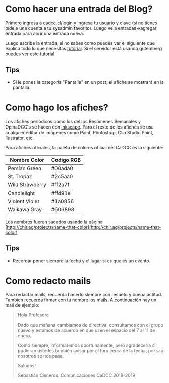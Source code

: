 # Como hacer una entrada del Blog?

Primero ingresa a cadcc.cl/login y ingresa tu usuario y clave (si no tienes pídele una cuenta a tu sysadmin favorito).
Luego ve a entradas->agregar entrada para abrir una entrada nueva.

Luego escribe la entrada, si no sabes como puedes ver el siguiente que explica todo lo que necesitas [tutorial](https://www.youtube.com/watch?v=smQ6PEtkexs).
Si el servidor está usando gutemberg puedes ver este [tutorial](https://www.youtube.com/watch?v=uzxfBbkmDmM).

## Tips

* Si le pones la categoría "Pantalla" en un post, el afiche se mostrará en la pantalla.

# Como hago los afiches?

Los afiches periódicos como los del los Resúmenes Semanales y OpinaDCC's se hacen con [inkscape](https://inkscape.org/es/release/inkscape-0.92.3/).
Para el resto de los afiches se usa cualquier editor de imagenes como Paint, Photoshop, Clip Studio Paint, Ilustrator, etc.

Para afiches oficiales, la paleta de colores oficial del CaDCC es la siguiente:

Nombre Color | Código RGB
------------ | -------------
Persian Green | #00ada0
St. Tropaz | #2c5aa0
Wild Strawberry | #ff2a7f
Candlelight | #ffd91e
Violent Violet | #1a0856
Waikawa Gray | #606898

Los nombres fueron sacados usando la página [http://chir.ag/projects/name-that-color](http://chir.ag/projects/name-that-color)

## Tips

* Recordar poner siempre la fecha y el lugar si es que es un evento.

# Como redacto mails 

Para redactar mails, recuerda hacerlo siempre con respeto y buena actitud. Tambien recuerda firmar con tu nombre los mails. A continuación hay un mail de ejemplo:

> Hola Profesora
> 
> Dado que mañana cambiamos de directiva, consultamos con el grupo nuevo y estamos de acuerdo en que usen el espacio del 7 al 11 de enero.
> 
> Como siempre, informaremos oportunamente, pero agradecería si pudieran ustedes también avisar por el foro cerca de la fecha, por si a nosotros se nos pasa.
> 
> Saludos!
> 
> Sebastián Cisneros.
> Comunicaciones CaDCC 2018-2019

